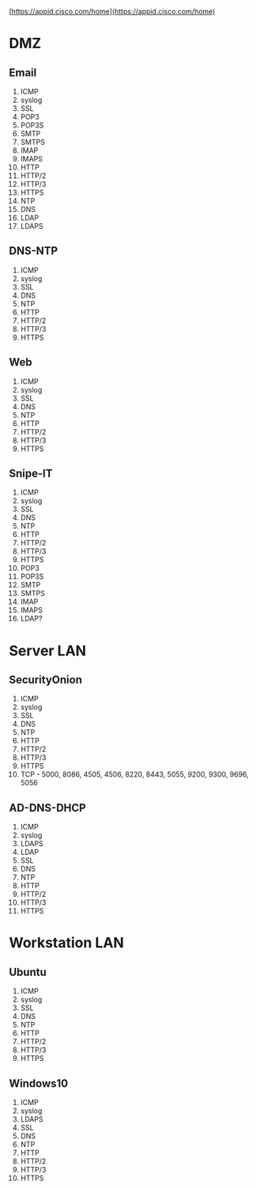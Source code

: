 [https://appid.cisco.com/home](https://appid.cisco.com/home)

# DMZ
## Email
1. ICMP
2. syslog
3. SSL
4. POP3
5. POP3S
6. SMTP
7. SMTPS
8. IMAP
9. IMAPS
10. HTTP
11. HTTP/2
12. HTTP/3
13. HTTPS
14. NTP
15. DNS
16. LDAP
17. LDAPS

## DNS-NTP
1. ICMP
2. syslog
3. SSL
4. DNS
5. NTP
6. HTTP
7. HTTP/2
8. HTTP/3
9. HTTPS

## Web
1. ICMP
2. syslog
3. SSL
4. DNS
5. NTP
6. HTTP
7. HTTP/2
8. HTTP/3
9. HTTPS

## Snipe-IT
1. ICMP
2. syslog
3. SSL
4. DNS
5. NTP
6. HTTP
7. HTTP/2
8. HTTP/3
9. HTTPS
10. POP3
11. POP3S
12. SMTP
13. SMTPS
14. IMAP
15. IMAPS
16. LDAP?

# Server LAN

## SecurityOnion
1. ICMP
2. syslog
3. SSL
4. DNS
5. NTP
6. HTTP
7. HTTP/2
8. HTTP/3
9. HTTPS
10. TCP - 5000, 8086, 4505, 4506, 8220, 8443, 5055, 9200, 9300, 9696, 5056

## AD-DNS-DHCP
1. ICMP
2. syslog
3. LDAPS
4. LDAP
5. SSL
6. DNS
7. NTP
8. HTTP
9. HTTP/2
10. HTTP/3
11. HTTPS

# Workstation LAN

## Ubuntu
1. ICMP
2. syslog
3. SSL
4. DNS
5. NTP
6. HTTP
7. HTTP/2
8. HTTP/3
9. HTTPS
## Windows10
1. ICMP
2. syslog
3. LDAPS
4. SSL
5. DNS
6. NTP
7. HTTP
8. HTTP/2
9. HTTP/3
10. HTTPS

